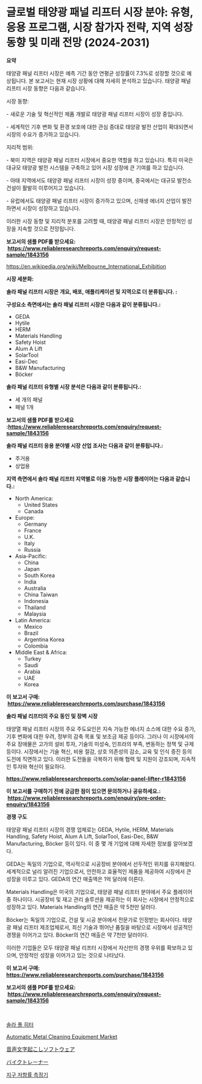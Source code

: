 <p><h1>글로벌 태양광 패널 리프터 시장 분야: 유형, 응용 프로그램, 시장 참가자 전략, 지역 성장 동향 및 미래 전망 (2024-2031)</h1></p><p><strong>요약</strong></p>
<p><p>태양광 패널 리프터 시장은 예측 기간 동안 연평균 성장률이 7.3%로 성장할 것으로 예상됩니다. 본 보고서는 현재 시장 상황에 대해 자세히 분석하고 있습니다. 태양광 패널 리프터 시장 동향은 다음과 같습니다.</p><p>시장 동향:</p><p>- 새로운 기술 및 혁신적인 제품 개발로 태양광 패널 리프터 시장이 성장 중입니다.</p><p>- 세계적인 기후 변화 및 환경 보호에 대한 관심 증대로 태양광 발전 산업이 확대되면서 시장의 수요가 증가하고 있습니다.</p><p>지리적 범위:</p><p>- 북미 지역은 태양광 패널 리프터 시장에서 중요한 역할을 하고 있습니다. 특히 미국은 대규모 태양광 발전 시스템을 구축하고 있어 시장 성장에 큰 기여를 하고 있습니다.</p><p>- 아태 지역에서도 태양광 패널 리프터 시장이 성장 중이며, 중국에서는 대규모 발전소 건설이 활발히 이루어지고 있습니다.</p><p>- 유럽에서도 태양광 패널 리프터 시장이 증가하고 있으며, 신재생 에너지 산업이 발전하면서 시장이 성장하고 있습니다.</p><p>이러한 시장 동향 및 지리적 분포를 고려할 때, 태양광 패널 리프터 시장은 안정적인 성장을 지속할 것으로 전망됩니다.</p></p>
<p><strong>보고서의 샘플 PDF를 받으세요: &nbsp;<a href="https://www.reliableresearchreports.com/enquiry/request-sample/1843156">https://www.reliableresearchreports.com/enquiry/request-sample/1843156</a></strong></p>
<p><a href="https://en.wikipedia.org/wiki/Melbourne_International_Exhibition">https://en.wikipedia.org/wiki/Melbourne_International_Exhibition</a></p>
<p><strong>시장 세분화:</strong></p>
<p><strong> 솔라 패널 리프터 시장은 개요, 배포, 애플리케이션 및 지역으로 더 분류됩니다. :</strong></p>
<p><strong>구성요소 측면에서는 솔라 패널 리프터 시장은 다음과 같이 분류됩니다.:</strong></p>
<p><ul><li>GEDA</li><li>Hytile</li><li>HERM</li><li>Materials Handling</li><li>Safety Hoist</li><li>Alum A Lift</li><li>SolarTool</li><li>Easi-Dec</li><li>B&W Manufacturing</li><li>Böcker</li></ul></p>
<p><strong> 솔라 패널 리프터 유형별 시장 분석은 다음과 같이 분류됩니다.:</strong></p>
<p><ul><li>세 개의 패널</li><li>패널 1개</li></ul></p>
<p><strong>보고서의 샘플 PDF를 받으세요 :<a href="https://www.reliableresearchreports.com/enquiry/request-sample/1843156">https://www.reliableresearchreports.com/enquiry/request-sample/1843156</a></strong></p>
<p><strong> 솔라 패널 리프터 응용 분야별 시장 산업 조사는 다음과 같이 분류됩니다.:</strong></p>
<p><ul><li>주거용</li><li>상업용</li></ul></p>
<p><strong>지역 측면에서 솔라 패널 리프터 지역별로 이용 가능한 시장 플레이어는 다음과 같습니다.:</strong></p>
<p><ul>
    <li>
        North America:
        <ul>
            <li>United States</li>
            <li>Canada</li>
        </ul>
    </li>
    <li>
        Europe:
        <ul>
            <li>Germany</li>
            <li>France</li>
            <li>U.K.</li>
            <li>Italy</li>
            <li>Russia</li>
        </ul>
    </li>
    <li>
        Asia-Pacific:
        <ul>
            <li>China</li>
            <li>Japan</li>
            <li>South Korea</li>
            <li>India</li>
            <li>Australia</li>
            <li>China Taiwan</li>
            <li>Indonesia</li>
            <li>Thailand</li>
            <li>Malaysia</li>
        </ul>
    </li>
    <li>
        Latin America:
        <ul>
            <li>Mexico</li>
            <li>Brazil</li>
            <li>Argentina Korea</li>
            <li>Colombia</li>
        </ul>
    </li>
    <li>
        Middle East & Africa:
        <ul>
            <li>Turkey</li>
            <li>Saudi</li>
            <li>Arabia</li>
            <li>UAE</li>
            <li>Korea</li>
        </ul>
    </li>
    </ul></p>
<p><strong>이 보고서 구매: &nbsp;<a href="https://www.reliableresearchreports.com/purchase/1843156">https://www.reliableresearchreports.com/purchase/1843156</a></strong></p>
<p><strong>솔라 패널 리프터의 주요 동인 및 장벽 시장</strong></p>
<p><p>태양열 패널 리프터 시장의 주요 주도요인은 지속 가능한 에너지 소스에 대한 수요 증가, 기후 변화에 대한 우려, 정부의 감축 목표 및 보조금 제공 등이다. 그러나 이 시장에서의 주요 장애물은 고가의 설비 투자, 기술의 미성숙, 인프라의 부족, 변동하는 정책 및 규제 등이다. 시장에서는 기술 혁신, 비용 절감, 상호 의존성의 감소, 교육 및 인식 증진 등의 도전에 직면하고 있다. 이러한 도전들을 극복하기 위해 협력 및 지원이 강조되며, 지속적인 투자와 혁신이 필요하다.</p></p>
<p><strong><a href="https://www.reliableresearchreports.com/solar-panel-lifter-r1843156">https://www.reliableresearchreports.com/solar-panel-lifter-r1843156</a></strong></p>
<p><strong>이 보고서를 구매하기 전에 궁금한 점이 있으면 문의하거나 공유하세요.: &nbsp;<a href="https://www.reliableresearchreports.com/enquiry/pre-order-enquiry/1843156">https://www.reliableresearchreports.com/enquiry/pre-order-enquiry/1843156</a></strong></p>
<p><strong>경쟁 구도</strong></p>
<p><p>태양광 패널 리프터 시장의 경쟁 업체로는 GEDA, Hytile, HERM, Materials Handling, Safety Hoist, Alum A Lift, SolarTool, Easi-Dec, B&W Manufacturing, Böcker 등이 있다. 이 중 몇 개 기업에 대해 자세한 정보를 알아보겠다.</p><p>GEDA는 독일의 기업으로, 역사적으로 시공장비 분야에서 선두적인 위치를 유지해왔다. 세계적으로 널리 알려진 기업으로서, 안전하고 효율적인 제품을 제공하여 시장에서 큰 성장을 이루고 있다. GEDA의 연간 매출액은 1억 달러에 이른다.</p><p>Materials Handling은 미국의 기업으로, 태양광 패널 리프터 분야에서 주요 플레이어 중 하나이다. 시공장비 및 재고 관리 솔루션을 제공하는 이 회사는 시장에서 안정적으로 성장하고 있다. Materials Handling의 연간 매출은 약 5천만 달러다.</p><p>Böcker는 독일의 기업으로, 건설 및 시공 분야에서 전문가로 인정받는 회사이다. 태양광 패널 리프터 제조업체로서, 최신 기술과 뛰어난 품질을 바탕으로 시장에서 성공적인 경쟁을 이어가고 있다. Böcker의 연간 매출은 약 7천만 달러이다.</p><p>이러한 기업들은 모두 태양광 패널 리프터 시장에서 자신만의 경쟁 우위를 확보하고 있으며, 안정적인 성장을 이어가고 있는 것으로 나타났다.</p></p>
<p><strong>이 보고서 구매: &nbsp; <a href="https://www.reliableresearchreports.com/purchase/1843156">https://www.reliableresearchreports.com/purchase/1843156</a></strong></p>
<p><strong>보고서의 샘플 PDF를 받으세요: &nbsp;<a href="https://www.reliableresearchreports.com/enquiry/request-sample/1843156">https://www.reliableresearchreports.com/enquiry/request-sample/1843156</a></strong><strong></strong></p>
<p>&nbsp;</p>
<p><p><a href="https://github.com/rcabello548/Market-Research-Report-List-3/blob/main/441897368634.md">솔라 풀 히터</a></p><p><a href="https://issuu.com/reportprime-2/docs/automatic-metal-cleaning-equipment-market-size-203">Automatic Metal Cleaning Equipment Market</a></p><p><a href="https://github.com/zjkmgcs938405/Market-Research-Report-List-4/blob/main/690493853879.md">音声文字起こしソフトウェア</a></p><p><a href="https://medium.com/@gregoriookeefe2023/%E8%87%AA%E8%BB%A2%E8%BB%8A%E3%83%88%E3%83%AC%E3%83%BC%E3%83%8A%E3%83%BC%E5%B8%82%E5%A0%B4%E4%BA%88%E6%B8%AC-2024%E5%B9%B4%E3%81%8B%E3%82%892031%E5%B9%B4%E3%81%BE%E3%81%A7%E3%81%AE115%E3%83%9A%E3%83%BC%E3%82%B8%E3%81%AB%E3%82%8F%E3%81%9F%E3%82%8B%E4%B8%96%E7%95%8C%E5%B8%82%E5%A0%B4%E3%83%88%E3%83%AC%E3%83%B3%E3%83%89%E3%81%A8%E5%88%86%E6%9E%90-b18779a26fe9">バイクトレーナー</a></p><p><a href="https://github.com/KellyLyncyh543964/Market-Research-Report-List-3/blob/main/193771868633.md">지구 저항률 측정기</a></p></p>